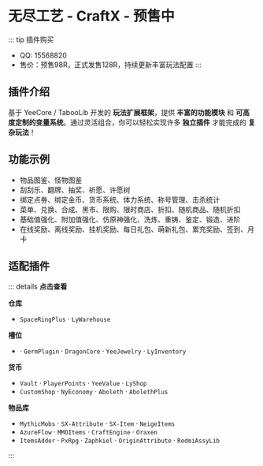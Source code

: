 # 无尽工艺 - CraftX - 预售中

::: tip 插件购买

- QQ: 15568820
- 售价：预售98R，正式发售128R，持续更新丰富玩法配置
  :::

## 插件介绍

基于 YeeCore / TabooLib 开发的 **玩法扩展框架**，提供 **丰富的功能模块** 和 **可高度定制的变量系统**。通过灵活组合，你可以轻松实现许多
**独立插件** 才能完成的 **复杂玩法**！

## 功能示例

- 物品图鉴、怪物图鉴
- 刮刮乐、翻牌、抽奖、祈愿、许愿树
- 绑定点券、绑定金币、货币系统、体力系统、称号管理、击杀统计
- 菜单、兑换、合成、黑市、限购、限时商店、折扣、随机商品、随机折扣
- 基础值强化、附加值强化、仿原神强化、洗炼、重铸、鉴定、锻造、进阶
- 在线奖励、离线奖励、挂机奖励、每日礼包、萌新礼包、累充奖励、签到、月卡

## 适配插件

::: details **点击查看**

**仓库**

- `SpaceRingPlus` · `LyWarehouse`

**槽位**

- · `GermPlugin` · `DragonCore` · `YeeJewelry` · `LyInventory`

**货币**

- `Vault` · `PlayerPoints` · `YeeValue` · `LyShop`
- `CustomShop` · `NyEconomy` · `Aboleth` · `AbolethPlus`

**物品库**

- `MythicMobs` · `SX-Attribute` · `SX-Item` · `NeigeItems`
- `AzureFlow` · `MMOItems` · `CraftEngine` · `Oraxen`
- `ItemsAdder` · `PxRpg` · `Zaphkiel` · `OriginAttribute` · `RedmiAssyLib`

:::
